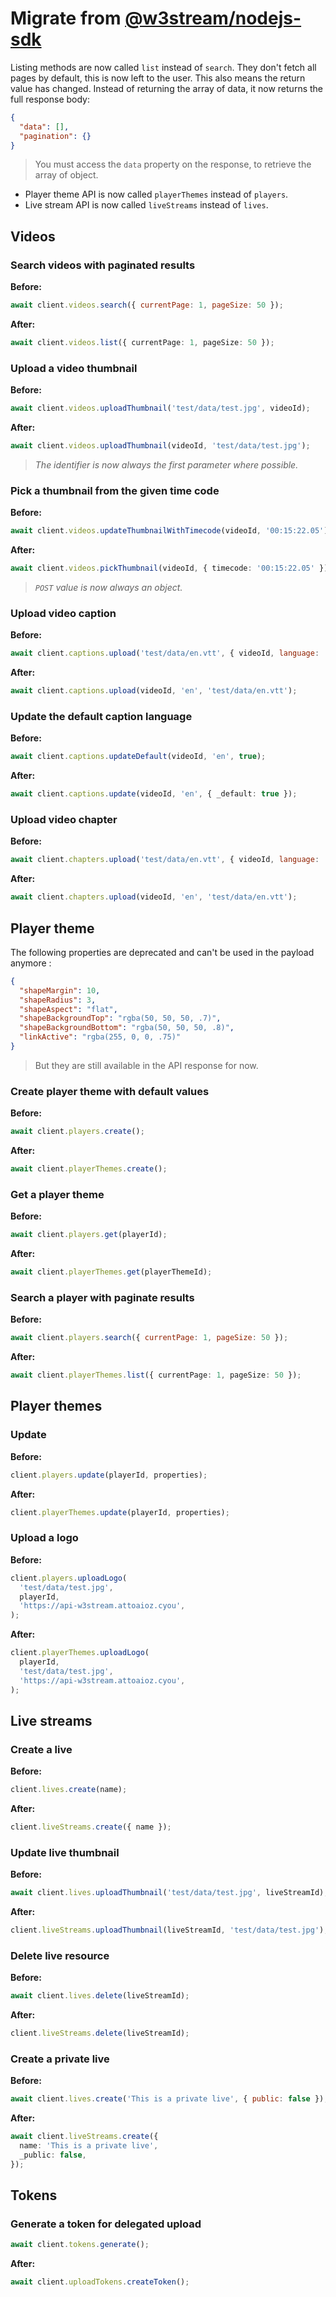 # Migrate from [@w3stream/nodejs-sdk](https://github.com/w3stream/nodejs-sdk)

Listing methods are now called `list` instead of `search`.
They don't fetch all pages by default, this is now left to the user.
This also means the return value has changed. Instead of returning the array of data,
it now returns the full response body:

```json
{
  "data": [],
  "pagination": {}
}
```

> You must access the `data` property on the response, to retrieve the array of object.

- Player theme API is now called `playerThemes` instead of `players`.
- Live stream API is now called `liveStreams` instead of `lives`.

## Videos

### Search videos with paginated results

**Before:**

```js
await client.videos.search({ currentPage: 1, pageSize: 50 });
```

**After:**

```ts
await client.videos.list({ currentPage: 1, pageSize: 50 });
```

### Upload a video thumbnail

**Before:**

```js
await client.videos.uploadThumbnail('test/data/test.jpg', videoId);
```

**After:**

```ts
await client.videos.uploadThumbnail(videoId, 'test/data/test.jpg');
```

> _The identifier is now always the first parameter where possible._

### Pick a thumbnail from the given time code

**Before:**

```js
await client.videos.updateThumbnailWithTimecode(videoId, '00:15:22.05');
```

**After:**

```ts
await client.videos.pickThumbnail(videoId, { timecode: '00:15:22.05' });
```

> _`POST` value is now always an object._

### Upload video caption

**Before:**

```js
await client.captions.upload('test/data/en.vtt', { videoId, language: 'en' });
```

**After:**

```ts
await client.captions.upload(videoId, 'en', 'test/data/en.vtt');
```

### Update the default caption language

**Before:**

```js
await client.captions.updateDefault(videoId, 'en', true);
```

**After:**

```ts
await client.captions.update(videoId, 'en', { _default: true });
```

### Upload video chapter

**Before:**

```js
await client.chapters.upload('test/data/en.vtt', { videoId, language: 'en' });
```

**After:**

```ts
await client.chapters.upload(videoId, 'en', 'test/data/en.vtt');
```

## Player theme

The following properties are deprecated and can't be used in the payload anymore :

```json
{
  "shapeMargin": 10,
  "shapeRadius": 3,
  "shapeAspect": "flat",
  "shapeBackgroundTop": "rgba(50, 50, 50, .7)",
  "shapeBackgroundBottom": "rgba(50, 50, 50, .8)",
  "linkActive": "rgba(255, 0, 0, .75)"
}
```

> But they are still available in the API response for now.

### Create player theme with default values

**Before:**

```js
await client.players.create();
```

**After:**

```ts
await client.playerThemes.create();
```

### Get a player theme

**Before:**

```js
await client.players.get(playerId);
```

**After:**

```ts
await client.playerThemes.get(playerThemeId);
```

### Search a player with paginate results

**Before:**

```js
await client.players.search({ currentPage: 1, pageSize: 50 });
```

**After:**

```ts
await client.playerThemes.list({ currentPage: 1, pageSize: 50 });
```

## Player themes

### Update

**Before:**

```js
client.players.update(playerId, properties);
```

**After:**

```ts
client.playerThemes.update(playerId, properties);
```

### Upload a logo

**Before:**

```js
client.players.uploadLogo(
  'test/data/test.jpg',
  playerId,
  'https://api-w3stream.attoaioz.cyou',
);
```

**After:**

```ts
client.playerThemes.uploadLogo(
  playerId,
  'test/data/test.jpg',
  'https://api-w3stream.attoaioz.cyou',
);
```

## Live streams

### Create a live

**Before:**

```js
client.lives.create(name);
```

**After:**

```ts
client.liveStreams.create({ name });
```

### Update live thumbnail

**Before:**

```js
await client.lives.uploadThumbnail('test/data/test.jpg', liveStreamId);
```

**After:**

```ts
client.liveStreams.uploadThumbnail(liveStreamId, 'test/data/test.jpg');
```

### Delete live resource

**Before:**

```js
await client.lives.delete(liveStreamId);
```

**After:**

```ts
client.liveStreams.delete(liveStreamId);
```

### Create a private live

**Before:**

```js
await client.lives.create('This is a private live', { public: false });
```

**After:**

```ts
await client.liveStreams.create({
  name: 'This is a private live',
  _public: false,
});
```

## Tokens

### Generate a token for delegated upload

```js
await client.tokens.generate();
```

**After:**

```ts
await client.uploadTokens.createToken();
```
